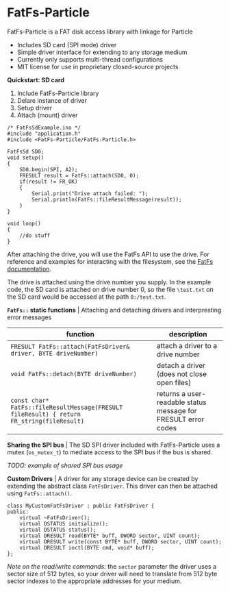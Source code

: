 # FatFs-Particle

FatFs-Particle is a FAT disk access library with linkage for Particle

  - Includes SD card (SPI mode) driver
  - Simple driver interface for extending to any storage medium
  - Currently only supports multi-thread configurations
  - MIT license for use in proprietary closed-source projects

**Quickstart: SD card**

1. Include FatFs-Particle library
2. Delare instance of driver
3. Setup driver
4. Attach (mount) driver

```
/* FatFsSdExample.ino */
#include "application.h"
#include <FatFs-Particle/FatFs-Particle.h>

FatFsSd SD0;
void setup() 
{
    SD0.begin(SPI, A2);
    FRESULT result = FatFs::attach(SD0, 0);
    if(result != FR_OK)
    {
        Serial.print("Drive attach failed: ");
        Serial.println(FatFs::fileResultMessage(result));
    }
}

void loop() 
{
    //do stuff
}
```

After attaching the drive, you will use the FatFs API to use the drive. For reference and examples for interacting with the filesystem, see the [FatFs documentation](http://elm-chan.org/fsw/ff/00index_e.html). 

The drive is attached using the drive number you supply. In the example code, the SD card is attached on drive number 0, so the file `\test.txt` on the SD card would be accessed at the path `0:/test.txt`.

**`FatFs::` static functions** | Attaching and detaching drivers and interpresting error messages

| function      | description          |
| ------------- | -------------------- |
| `FRESULT FatFs::attach(FatFsDriver& driver, BYTE driveNumber)` | attach a driver to a drive number |
|`void FatFs::detach(BYTE driveNumber)`| detach a driver (does not close open files) |
|`const char* FatFs::fileResultMessage(FRESULT fileResult) { return FR_string(fileResult)`| returns a user-readable status message for FRESULT error codes|

**Sharing the SPI bus** | The SD SPI driver included with FatFs-Particle uses a mutex (`os_mutex_t`) to mediate access to the SPI bus if the bus is shared. 

*TODO: example of shared SPI bus usage*

**Custom Drivers** | A driver for any storage device can be created by extending the abstract class `FatFsDriver`. This driver can then be attached using `FatFs::attach()`.

```
class MyCustomFatFsDriver : public FatFsDriver {
public:
	virtual ~FatFsDriver();
	virtual DSTATUS initialize();
	virtual DSTATUS status();
	virtual DRESULT read(BYTE* buff, DWORD sector, UINT count);
	virtual DRESULT write(const BYTE* buff, DWORD sector, UINT count);
	virtual DRESULT ioctl(BYTE cmd, void* buff);
};
```

*Note on the read/write commands:* the `sector` parameter the driver uses a sector size of 512 bytes, so your driver will need to translate from 512 byte sector indexes to the appropriate addresses for your medium.
